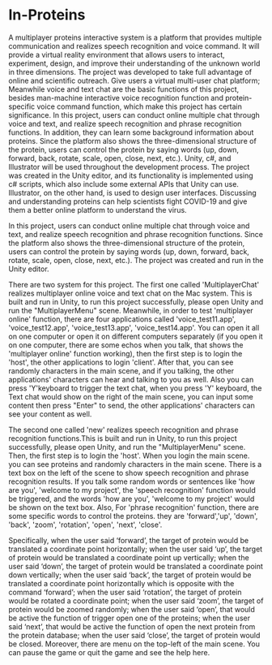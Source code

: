 # In-Proteins
A multiplayer proteins interactive system is a platform that provides multiple communication and realizes speech recognition and voice command. It will provide a virtual reality environment that allows users to interact, experiment, design, and improve their understanding of the unknown world in three dimensions. The project was developed to take full advantage of online and scientific outreach. Give users a virtual multi-user chat platform; Meanwhile voice and text chat are the basic functions of this project, besides man-machine interactive voice recognition function and protein-specific voice command function, which make this project has certain significance.
In this project, users can conduct online multiple chat through voice and text, and realize speech recognition and phrase recognition functions. In addition, they can learn some background information about proteins. Since the platform also shows the three-dimensional structure of the protein, users can control the protein by saying words (up, down, forward, back, rotate, scale, open, close, next, etc.).
Unity, c#, and Illustrator will be used throughout the development process. The project was created in the Unity editor, and its functionality is implemented using c# scripts, which also include some external APIs that Unity can use. Illustrator, on the other hand, is used to design user interfaces. Discussing and understanding proteins can help scientists fight COVID-19 and give them a better online platform to understand the virus.

In this project, users can conduct online multiple chat through voice and text, and realize speech recognition and phrase recognition functions. Since the platform also shows the three-dimensional structure of the protein, users can control the protein by saying words (up, down, forward, back, rotate, scale, open, close, next, etc.).
The project was created and run in the Unity editor. 

There are two system for this project. The first one called 'MultiplayerChat' realizes multiplayer online voice and text chat on the Mac system. This is built and run in Unity, to run this project successfully, please open Unity and run the "MultiplayerMenu" scene. Meanwhile, in order to test 'multiplayer online' function, there are four applications called 'voice_test11.app', 'voice_test12.app', 'voice_test13.app', 'voice_test14.app'. You can open it all on one computer or open it on different computers separately (if you open it on one computer, there are some echos when you talk, that shows the 'multiplayer online' function working), then the first step is to login the 'host', the other applications to login 'client'. After that, you can see randomly characters in the main scene, and if you talking, the other applications' characters can hear and talking to you as well. Also you can press 'Y'keyboard to trigger the text chat, when you press 'Y' keyboard, the Text chat would show on the right of the main scene, you can input some content then press "Enter" to send, the other applications' characters can see your content as well.

The second one called 'new' realizes speech recognition and phrase recognition functions.This is built and run in Unity, to run this project successfully, please open Unity, and run the "MultiplayerMenu" scene. Then, the first step is to login the 'host'. When you login the main scene. you can see proteins and randomly characters in the main scene. There is a text box on the left of the scene to show speech recognition and phrase recognition results. If you talk some random words or sentences like 'how are you', 'welcome to my project', the 'speech recognition' function would be triggered, and the words 'how are you', 'welcome to my project' would be shown on the text box. Also, For 'phrase recognition' function, there are some specific words to control the proteins. they are 'forward','up', 'down', 'back', 'zoom', 'rotation', 'open', 'next', 'close'.

Specifically, when the user said ‘forward’, the target of protein would be translated a coordinate point horizontally; when the user said ‘up’, the target of protein would be translated a coordinate point up vertically; when the user said ‘down’, the target of protein would be translated a coordinate point down vertically; when the user said ‘back’, the target of protein would be translated a coordinate point horizontally which is opposite with the command ‘forward’; when the user said ‘rotation’, the target of protein would be rotated a coordinate point; when the user said ‘zoom’, the target of protein would be zoomed randomly; when the user said ‘open’, that would be active the function of trigger open one of the proteins; when the user said ‘next’, that would be active the function of open the next protein from the protein database; when the user said ‘close’, the target of protein would be closed. Moreover, there are menu on the top-left of the main scene. You can pause the game or quit the game and see the help here.

